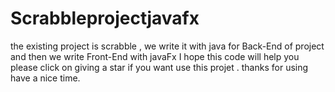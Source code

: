 # Scrabbleprojectjavafx
the existing project is scrabble , we write it with java for Back-End of project and then we write
Front-End with javaFx 
I hope this code will help you
please click on giving a star if you want use this projet .
thanks for using 
 have a nice  time.
